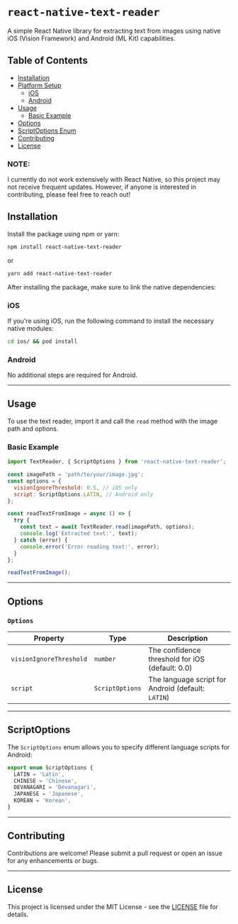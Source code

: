 # `react-native-text-reader`

A simple React Native library for extracting text from images using native iOS (Vision Framework) and Android (ML Kit) capabilities.


## Table of Contents

- [Installation](#installation)
- [Platform Setup](#platform-setup)
  - [iOS](#ios)
  - [Android](#android)
- [Usage](#usage)
  - [Basic Example](#basic-example)
- [Options](#options)
- [ScriptOptions Enum](#scriptoptions-enum)
- [Contributing](#contributing)
- [License](#license)

### NOTE:
 I currently do not work extensively with React Native, so this project may not receive frequent updates. However, if anyone is interested in contributing, please feel free to reach out!

## Installation

Install the package using npm or yarn:

```bash
npm install react-native-text-reader
```

or

```bash
yarn add react-native-text-reader
```

After installing the package, make sure to link the native dependencies:

### iOS

If you're using iOS, run the following command to install the necessary native modules:

```bash
cd ios/ && pod install
```

### Android

No additional steps are required for Android.

---

## Usage

To use the text reader, import it and call the `read` method with the image path and options.

### Basic Example

```javascript
import TextReader, { ScriptOptions } from 'react-native-text-reader';

const imagePath = 'path/to/your/image.jpg';
const options = {
  visionIgnoreThreshold: 0.5, // iOS only
  script: ScriptOptions.LATIN, // Android only
};

const readTextFromImage = async () => {
  try {
    const text = await TextReader.read(imagePath, options);
    console.log('Extracted text:', text);
  } catch (error) {
    console.error('Error reading text:', error);
  }
};

readTextFromImage();

```

---

## Options

### `Options`

| Property                  | Type              | Description                                          |
|--------------------------|-------------------|------------------------------------------------------|
| `visionIgnoreThreshold`  | `number`          | The confidence threshold for iOS (default: 0.0)     |
| `script`                 | `ScriptOptions`   | The language script for Android (default: `LATIN`)  |

---

## ScriptOptions

The `ScriptOptions` enum allows you to specify different language scripts for Android:

```javascript
export enum ScriptOptions {
  LATIN = 'Latin',
  CHINESE = 'Chinese',
  DEVANAGARI = 'Devanagari',
  JAPANESE = 'Japanese',
  KOREAN = 'Korean',
}
```

---

## Contributing

Contributions are welcome! Please submit a pull request or open an issue for any enhancements or bugs.

---

## License

This project is licensed under the MIT License - see the [LICENSE](LICENSE) file for details.
